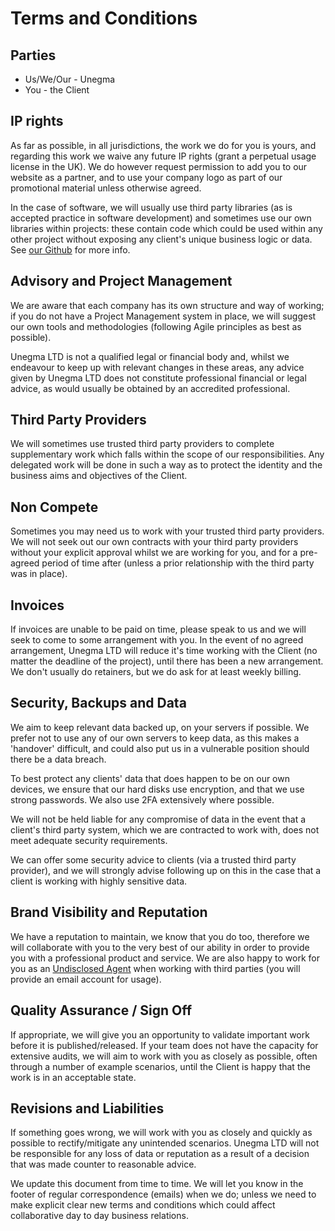 # Terms and Conditions

## Parties

* Us/We/Our - Unegma
* You - the Client

## IP rights

As far as possible, in all jurisdictions, the work we do for you is yours, and regarding this work we waive any future IP rights (grant a perpetual usage license in the UK). We do however request permission to add you to our website as a partner, and to use your company logo as part of our promotional material unless otherwise agreed. 

In the case of software, we will usually use third party libraries (as is accepted practice in software development) and sometimes use our own libraries within projects: these contain code which could be used within any other project without exposing any client's unique business logic or data. See [our Github](https://github.com/unegma/) for more info.

## Advisory and Project Management

We are aware that each company has its own structure and way of working; if you do not have a Project Management system in place, we will suggest our own tools and methodologies (following Agile principles as best as possible). 

Unegma LTD is not a qualified legal or financial body and, whilst we endeavour to keep up with relevant changes in these areas, any advice given by Unegma LTD does not constitute professional financial or legal advice, as would usually be obtained by an accredited professional.

## Third Party Providers

We will sometimes use trusted third party providers to complete supplementary work which falls within the scope of our responsibilities. Any delegated work will be done in such a way as to protect the identity and the business aims and objectives of the Client.

## Non Compete

Sometimes you may need us to work with your trusted third party providers. We will not seek out our own contracts with your third party providers without your explicit approval whilst we are working for you, and for a pre-agreed period of time after (unless a prior relationship with the third party was in place).

## Invoices

If invoices are unable to be paid on time, please speak to us and we will seek to come to some arrangement with you. In the event of no agreed arrangement, Unegma LTD will reduce it's time working with the Client (no matter the deadline of the project), until there has been a new arrangement. We don't usually do retainers, but we do ask for at least weekly billing.

## Security, Backups and Data

We aim to keep relevant data backed up, on your servers if possible. We prefer not to use any of our own servers to keep data, as this makes a 'handover' difficult, and could also put us in a vulnerable position should there be a data breach. 

To best protect any clients' data that does happen to be on our own devices, we ensure that our hard disks use encryption, and that we use strong passwords. We also use 2FA extensively where possible.

We will not be held liable for any compromise of data in the event that a client's third party system, which we are contracted to work with, does not meet adequate security requirements. 

We can offer some security advice to clients (via a trusted third party provider), and we will strongly advise following up on this in the case that a client is working with highly sensitive data.

## Brand Visibility and Reputation

We have a reputation to maintain, we know that you do too, therefore we will collaborate with you to the very best of our ability in order to provide you with a professional product and service. We are also happy to work for you as an [Undisclosed Agent](https://www.google.com?q=undisclosed+agent) when working with third parties (you will provide an email account for usage). 

## Quality Assurance / Sign Off

If appropriate, we will give you an opportunity to validate important work before it is published/released. If your team does not have the capacity for extensive audits, we will aim to work with you as closely as possible, often through a number of example scenarios, until the Client is happy that the work is in an acceptable state.

## Revisions and Liabilities

If something goes wrong, we will work with you as closely and quickly as possible to rectify/mitigate any unintended scenarios. Unegma LTD will not be responsible for any loss of data or reputation as a result of a decision that was made counter to reasonable advice. 

We update this document from time to time. We will let you know in the footer of regular correspondence (emails) when we do; unless we need to make explicit clear new terms and conditions which could affect collaborative day to day business relations.

